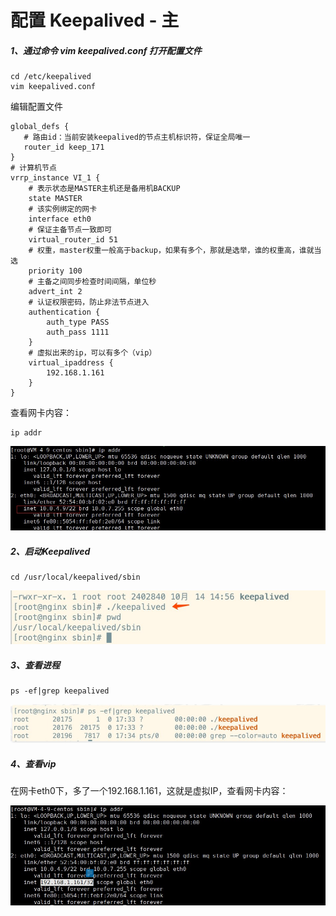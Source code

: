 # 配置 Keepalived - 主

##### 1、通过命令 vim keepalived.conf 打开配置文件

```
cd /etc/keepalived
vim keepalived.conf
```

编辑配置文件

```
global_defs {
   # 路由id：当前安装keepalived的节点主机标识符，保证全局唯一
   router_id keep_171
}
# 计算机节点
vrrp_instance VI_1 {
    # 表示状态是MASTER主机还是备用机BACKUP
    state MASTER
    # 该实例绑定的网卡
    interface eth0
    # 保证主备节点一致即可
    virtual_router_id 51
    # 权重，master权重一般高于backup，如果有多个，那就是选举，谁的权重高，谁就当选
    priority 100
    # 主备之间同步检查时间间隔，单位秒
    advert_int 2
    # 认证权限密码，防止非法节点进入
    authentication {
        auth_type PASS
        auth_pass 1111
    }
    # 虚拟出来的ip，可以有多个（vip）
    virtual_ipaddress {
        192.168.1.161
    }
}
```

查看网卡内容：

```
ip addr
```

![输入图片说明](../img/08.jpg)

##### 2、启动Keepalived 

```
cd /usr/local/keepalived/sbin
```

![输入图片说明](../img/07.jpg)

##### 3、查看进程

```
ps -ef|grep keepalived
```

![输入图片说明](../img/05.jpg)

##### 4、查看vip

在网卡eth0下，多了一个192.168.1.161，这就是虚拟IP，查看网卡内容：

![输入图片说明](../img/09.jpg)